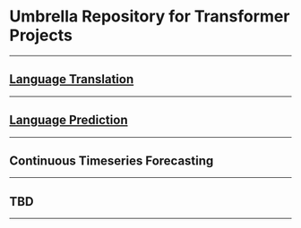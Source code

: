 # Umbrella Repository for Transformer Projects

---

## [Language Translation](./language_translation/)

---

## [Language Prediction](./language_prediction/)

---

## Continuous Timeseries Forecasting

---

## TBD

---
